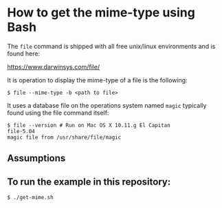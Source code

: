 # How to get the mime-type using Bash 

The `file` command is shipped with all free unix/linux environments and 
is found here:

https://www.darwinsys.com/file/

It is operation to display the mime-type of a file is the following:

````
$ file --mime-type -b <path to file>
````

It uses a database file on the operations system named `magic` typically
found using the file command itself:

````
$ file --version # Run on Mac OS X 10.11.g El Capitan
file-5.04
magic file from /usr/share/file/magic
````

## Assumptions

## To run the example in this repository:

````
$ ./get-mime.sh
````
